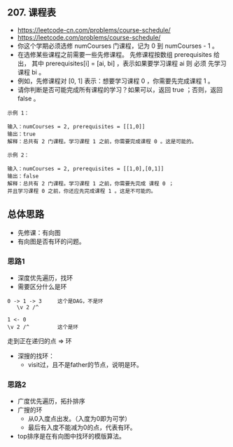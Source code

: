## 207. 课程表
- https://leetcode-cn.com/problems/course-schedule/
- https://leetcode.com/problems/course-schedule/
- 你这个学期必须选修 numCourses 门课程，记为 0 到 numCourses - 1 。
- 在选修某些课程之前需要一些先修课程。 先修课程按数组 prerequisites 给出，
  其中 prerequisites[i] = [ai, bi] ，表示如果要学习课程 ai 则 必须 先学习课程  bi 。
- 例如，先修课程对 [0, 1] 表示：想要学习课程 0 ，你需要先完成课程 1 。
- 请你判断是否可能完成所有课程的学习？如果可以，返回 true ；否则，返回 false 。

```
示例 1：

输入：numCourses = 2, prerequisites = [[1,0]]
输出：true
解释：总共有 2 门课程。学习课程 1 之前，你需要完成课程 0 。这是可能的。
```
```
示例 2：

输入：numCourses = 2, prerequisites = [[1,0],[0,1]]
输出：false
解释：总共有 2 门课程。学习课程 1 之前，你需要先完成 课程 0 ；
并且学习课程 0 之前，你还应先完成课程 1 。这是不可能的。
```

## 总体思路
- 先修课：有向图
- 有向图是否有环的问题。

### 思路1
- 深度优先遍历，找环
- 需要区分什么是环
```
0 -> 1 -> 3     这个是DAG，不是环
   \v 2 /^

1 <- 0
\v 2 /^         这个是环 
```

走到正在递归的点 => 环
- 深搜的找环：
  - visit过，且不是father的节点，说明是环。

### 思路2
- 广度优先遍历，拓扑排序
- 广搜的环
  - 从0入度点出发。（入度为0即为可学）
  - 最后有入度不能减为0的点，代表有环。
- top排序是在有向图中找环的模版算法。  



